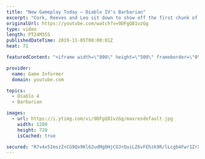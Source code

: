 ```yaml
---
title: "New Gameplay Today – Diablo IV's Barbarian"
excerpt: "Cork, Reeves and Leo sit down to show off the first chunk of Diablo IV gameplay we captured in our visit to Blizzard for Game Informer's latest cover story, ..."
originalUrl: https://youtube.com/watch?v=9DFgQ81vzGg
type: video
length: PT24M35S
publishedDateTime: 2019-11-05T00:00:01Z
heat: 71

featuredContent: "<iframe width=\"800\" height=\"500\" frameborder=\"0\" src=\"https://www.youtube.com/embed/9DFgQ81vzGg\" allow=\"accelerometer; autoplay; encrypted-media; gyroscope; picture-in-picture\" allowfullscreen></iframe>"

provider:
  name: Game Informer
  domain: youtube.com

topics:
  - Diablo 4
  - Barbarian

images:
  - url: https://i.ytimg.com/vi/9DFgQ81vzGg/maxresdefault.jpg
    width: 1280
    height: 720
    isCached: true

secured: "R7v4x5ImszZ+CG9Qx9Kl62udMg0HjCOJrQuiLZ6vFEhzk9R/lLcgb4Fwr1ZrXD19Af2XrwRqqJjuFMmBu+5iVnE17QwJE4+3RnVJDDmEFhZfyxJG5+Ofmsx5ynb6ZWXBsYooqEBlr9AUnSiRv0KgWF3bpFMMM22WKFrRRTgdBN7MxaISxU4loI+GMXxElV7kkf3Oz2ImiLD0On/Af2w4hg+vVXVhiiq4hJ+pPuCFgcNAXJYt+uXvVHchUw2DZwbgNQ/3GJajZhGighWY5ts5CmBCRD0YGlK4t/nx/N6FDpdfWI+mRnLDr0sfbKrlGiGNItyRBCpCYCUB7Ejii+y4PFSrHQa9Urm2ha0b1kVVdPIrv2BxWaV2gTTMy2JopZ8H09WaFxMLRtv9FSqEmHZL+fvgMQUNy6BbTYXGSCVQGi3X1DHpeorjpYAmsN7Yb+Mv;Fq3kcc5P2HMFr4ZsFQUj2Q=="
---
```


